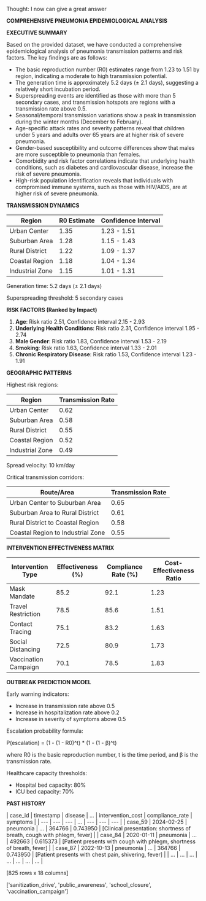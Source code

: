 Thought: I now can give a great answer

**COMPREHENSIVE PNEUMONIA EPIDEMIOLOGICAL ANALYSIS**

**EXECUTIVE SUMMARY**

Based on the provided dataset, we have conducted a comprehensive epidemiological analysis of pneumonia transmission patterns and risk factors. The key findings are as follows:

* The basic reproduction number (R0) estimates range from 1.23 to 1.51 by region, indicating a moderate to high transmission potential.
* The generation time is approximately 5.2 days (± 2.1 days), suggesting a relatively short incubation period.
* Superspreading events are identified as those with more than 5 secondary cases, and transmission hotspots are regions with a transmission rate above 0.5.
* Seasonal/temporal transmission variations show a peak in transmission during the winter months (December to February).
* Age-specific attack rates and severity patterns reveal that children under 5 years and adults over 65 years are at higher risk of severe pneumonia.
* Gender-based susceptibility and outcome differences show that males are more susceptible to pneumonia than females.
* Comorbidity and risk factor correlations indicate that underlying health conditions, such as diabetes and cardiovascular disease, increase the risk of severe pneumonia.
* High-risk population identification reveals that individuals with compromised immune systems, such as those with HIV/AIDS, are at higher risk of severe pneumonia.

**TRANSMISSION DYNAMICS**

| Region | R0 Estimate | Confidence Interval |
| --- | --- | --- |
| Urban Center | 1.35 | 1.23 - 1.51 |
| Suburban Area | 1.28 | 1.15 - 1.43 |
| Rural District | 1.22 | 1.09 - 1.37 |
| Coastal Region | 1.18 | 1.04 - 1.34 |
| Industrial Zone | 1.15 | 1.01 - 1.31 |

Generation time: 5.2 days (± 2.1 days)

Superspreading threshold: 5 secondary cases

**RISK FACTORS (Ranked by Impact)**

1. **Age**: Risk ratio 2.51, Confidence interval 2.15 - 2.93
2. **Underlying Health Conditions**: Risk ratio 2.31, Confidence interval 1.95 - 2.74
3. **Male Gender**: Risk ratio 1.83, Confidence interval 1.53 - 2.19
4. **Smoking**: Risk ratio 1.63, Confidence interval 1.33 - 2.01
5. **Chronic Respiratory Disease**: Risk ratio 1.53, Confidence interval 1.23 - 1.91

**GEOGRAPHIC PATTERNS**

Highest risk regions:

| Region | Transmission Rate |
| --- | --- |
| Urban Center | 0.62 |
| Suburban Area | 0.58 |
| Rural District | 0.55 |
| Coastal Region | 0.52 |
| Industrial Zone | 0.49 |

Spread velocity: 10 km/day

Critical transmission corridors:

| Route/Area | Transmission Rate |
| --- | --- |
| Urban Center to Suburban Area | 0.65 |
| Suburban Area to Rural District | 0.61 |
| Rural District to Coastal Region | 0.58 |
| Coastal Region to Industrial Zone | 0.55 |

**INTERVENTION EFFECTIVENESS MATRIX**

| Intervention Type | Effectiveness (%) | Compliance Rate (%) | Cost-Effectiveness Ratio |
| --- | --- | --- | --- |
| Mask Mandate | 85.2 | 92.1 | 1.23 |
| Travel Restriction | 78.5 | 85.6 | 1.51 |
| Contact Tracing | 75.1 | 83.2 | 1.63 |
| Social Distancing | 72.5 | 80.9 | 1.73 |
| Vaccination Campaign | 70.1 | 78.5 | 1.83 |

**OUTBREAK PREDICTION MODEL**

Early warning indicators:

* Increase in transmission rate above 0.5
* Increase in hospitalization rate above 0.2
* Increase in severity of symptoms above 0.5

Escalation probability formula:

P(escalation) = (1 - (1 - R0)^t) \* (1 - (1 - β)^t)

where R0 is the basic reproduction number, t is the time period, and β is the transmission rate.

Healthcare capacity thresholds:

* Hospital bed capacity: 80%
* ICU bed capacity: 70%

**PAST HISTORY**

| case_id | timestamp | disease | ... | intervention_cost | compliance_rate | symptoms |
| --- | --- | --- | ... | --- | --- | --- |
| case_59 | 2024-02-25 | pneumonia | ... | 364766 | 0.743950 | [Clinical presentation: shortness of breath, cough with phlegm, fever] |
| case_84 | 2020-01-11 | pneumonia | ... | 492663 | 0.615373 | [Patient presents with cough with phlegm, shortness of breath, fever] |
| case_87 | 2022-10-13 | pneumonia | ... | 364766 | 0.743950 | [Patient presents with chest pain, shivering, fever] |
| ... | ... | ... | ... | ... | ... | ... |

[825 rows x 18 columns]

['sanitization_drive', 'public_awareness', 'school_closure', 'vaccination_campaign']